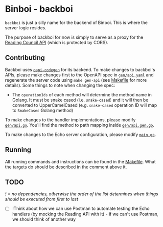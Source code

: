 # Binboi - backboi

`backboi` is just a silly name for the backend of Binboi. This is where the server logic resides.

The purpose of backboi for now is simply to serve as a proxy for the [Reading Council API](https://api.reading.gov.uk/) (which is protected by CORS).

## Contributing

Backboi uses [`oapi-codegen`](https://github.com/deepmap/oapi-codegen) for its backend. To make changes to backboi's APIs, please make changes first to the OpenAPI spec in [`gen/api.yaml`](./gen/api.yaml) and regenerate the server code using `make gen-api` (see [Makefile](./Makefile) for more details). Some things to note when changing the spec:

* The `operationIds` of each method will determine the method name in Golang. It must be snake cased (i.e. `snake-cased`) and it will then be converted to UpperCamelCased (e.g. `snake-cased` operation ID will map to `SnakeCased` Golang method)

To make changes to the handler implementations, please modify [`gen/api.go`](./gen/api.go). You'll find the method to path mapping inside [`gen/api.gen.go`](./gen/api.gen.go).

To make changes to the Echo server configuration, please modify [`main.go`](./main.go).

## Running

All running commands and instructions can be found in the [Makefile](./Makefile). What the targets do should be described in the comment above it.

## TODO
_! = no dependencies, otherwise the order of the list determines when things should be executed from first to last_

- [ ] !Think about how we can use Postman to automate testing the Echo handlers (by mocking the Reading API with it) - if we can't use Postman, we should think of another way
